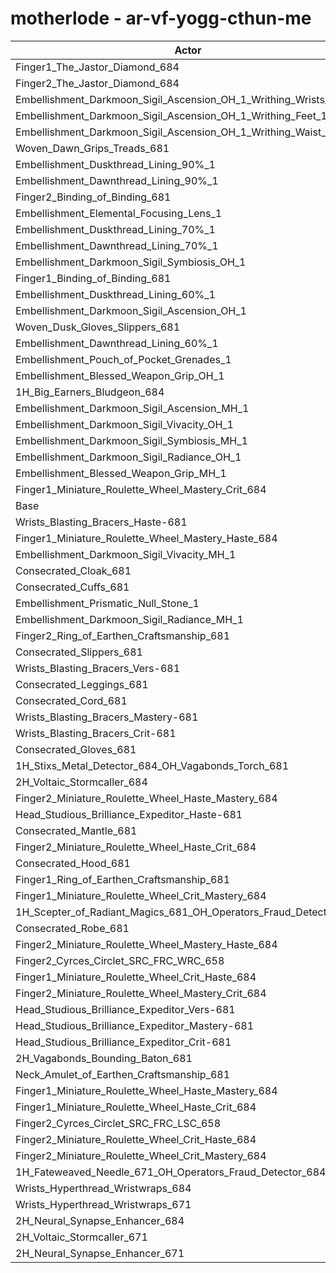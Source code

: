 # motherlode - ar-vf-yogg-cthun-me
| Actor | DPS | Increase |
|---|:---:|:---:|
|Finger1_The_Jastor_Diamond_684|2901337|0.98%|
|Finger2_The_Jastor_Diamond_684|2894312|0.74%|
|Embellishment_Darkmoon_Sigil_Ascension_OH_1_Writhing_Wrists_1|2893135|0.70%|
|Embellishment_Darkmoon_Sigil_Ascension_OH_1_Writhing_Feet_1|2892971|0.69%|
|Embellishment_Darkmoon_Sigil_Ascension_OH_1_Writhing_Waist_1|2892749|0.69%|
|Woven_Dawn_Grips_Treads_681|2891904|0.66%|
|Embellishment_Duskthread_Lining_90%_1|2889918|0.59%|
|Embellishment_Dawnthread_Lining_90%_1|2888367|0.53%|
|Finger2_Binding_of_Binding_681|2887819|0.51%|
|Embellishment_Elemental_Focusing_Lens_1|2887628|0.51%|
|Embellishment_Duskthread_Lining_70%_1|2885824|0.44%|
|Embellishment_Dawnthread_Lining_70%_1|2884275|0.39%|
|Embellishment_Darkmoon_Sigil_Symbiosis_OH_1|2884061|0.38%|
|Finger1_Binding_of_Binding_681|2883917|0.38%|
|Embellishment_Duskthread_Lining_60%_1|2883884|0.38%|
|Embellishment_Darkmoon_Sigil_Ascension_OH_1|2883813|0.37%|
|Woven_Dusk_Gloves_Slippers_681|2882951|0.34%|
|Embellishment_Dawnthread_Lining_60%_1|2882465|0.33%|
|Embellishment_Pouch_of_Pocket_Grenades_1|2881869|0.31%|
|Embellishment_Blessed_Weapon_Grip_OH_1|2881065|0.28%|
|1H_Big_Earners_Bludgeon_684|2880251|0.25%|
|Embellishment_Darkmoon_Sigil_Ascension_MH_1|2878569|0.19%|
|Embellishment_Darkmoon_Sigil_Vivacity_OH_1|2878045|0.17%|
|Embellishment_Darkmoon_Sigil_Symbiosis_MH_1|2877581|0.16%|
|Embellishment_Darkmoon_Sigil_Radiance_OH_1|2875805|0.10%|
|Embellishment_Blessed_Weapon_Grip_MH_1|2875449|0.08%|
|Finger1_Miniature_Roulette_Wheel_Mastery_Crit_684|2874309|0.04%|
|Base|2873041|0.00%|
|Wrists_Blasting_Bracers_Haste-681|2872980|0.00%|
|Finger1_Miniature_Roulette_Wheel_Mastery_Haste_684|2872557|-0.02%|
|Embellishment_Darkmoon_Sigil_Vivacity_MH_1|2872442|-0.02%|
|Consecrated_Cloak_681|2872420|-0.02%|
|Consecrated_Cuffs_681|2872272|-0.03%|
|Embellishment_Prismatic_Null_Stone_1|2872179|-0.03%|
|Embellishment_Darkmoon_Sigil_Radiance_MH_1|2871447|-0.06%|
|Finger2_Ring_of_Earthen_Craftsmanship_681|2870949|-0.07%|
|Consecrated_Slippers_681|2870659|-0.08%|
|Wrists_Blasting_Bracers_Vers-681|2870633|-0.08%|
|Consecrated_Leggings_681|2870500|-0.09%|
|Consecrated_Cord_681|2869715|-0.12%|
|Wrists_Blasting_Bracers_Mastery-681|2869561|-0.12%|
|Wrists_Blasting_Bracers_Crit-681|2869311|-0.13%|
|Consecrated_Gloves_681|2869307|-0.13%|
|1H_Stixs_Metal_Detector_684_OH_Vagabonds_Torch_681|2869181|-0.13%|
|2H_Voltaic_Stormcaller_684|2868929|-0.14%|
|Finger2_Miniature_Roulette_Wheel_Haste_Mastery_684|2868267|-0.17%|
|Head_Studious_Brilliance_Expeditor_Haste-681|2867929|-0.18%|
|Consecrated_Mantle_681|2866890|-0.21%|
|Finger2_Miniature_Roulette_Wheel_Haste_Crit_684|2865715|-0.25%|
|Consecrated_Hood_681|2864349|-0.30%|
|Finger1_Ring_of_Earthen_Craftsmanship_681|2864273|-0.31%|
|Finger1_Miniature_Roulette_Wheel_Crit_Mastery_684|2864126|-0.31%|
|1H_Scepter_of_Radiant_Magics_681_OH_Operators_Fraud_Detector_684|2863261|-0.34%|
|Consecrated_Robe_681|2863141|-0.34%|
|Finger2_Miniature_Roulette_Wheel_Mastery_Haste_684|2862821|-0.36%|
|Finger2_Cyrces_Circlet_SRC_FRC_WRC_658|2862425|-0.37%|
|Finger1_Miniature_Roulette_Wheel_Crit_Haste_684|2860258|-0.44%|
|Finger2_Miniature_Roulette_Wheel_Mastery_Crit_684|2859990|-0.45%|
|Head_Studious_Brilliance_Expeditor_Vers-681|2859923|-0.46%|
|Head_Studious_Brilliance_Expeditor_Mastery-681|2859189|-0.48%|
|Head_Studious_Brilliance_Expeditor_Crit-681|2857696|-0.53%|
|2H_Vagabonds_Bounding_Baton_681|2857314|-0.55%|
|Neck_Amulet_of_Earthen_Craftsmanship_681|2857287|-0.55%|
|Finger1_Miniature_Roulette_Wheel_Haste_Mastery_684|2856260|-0.58%|
|Finger1_Miniature_Roulette_Wheel_Haste_Crit_684|2853431|-0.68%|
|Finger2_Cyrces_Circlet_SRC_FRC_LSC_658|2852195|-0.73%|
|Finger2_Miniature_Roulette_Wheel_Crit_Haste_684|2851987|-0.73%|
|Finger2_Miniature_Roulette_Wheel_Crit_Mastery_684|2849037|-0.84%|
|1H_Fateweaved_Needle_671_OH_Operators_Fraud_Detector_684|2837026|-1.25%|
|Wrists_Hyperthread_Wristwraps_684|2836644|-1.27%|
|Wrists_Hyperthread_Wristwraps_671|2827191|-1.60%|
|2H_Neural_Synapse_Enhancer_684|2798252|-2.60%|
|2H_Voltaic_Stormcaller_671|2793751|-2.76%|
|2H_Neural_Synapse_Enhancer_671|2727482|-5.07%|
